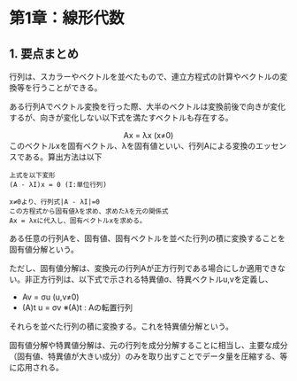 # 第1章：線形代数

## 1. 要点まとめ

行列は、スカラーやベクトルを並べたもので、連立方程式の計算やベクトルの変換等を行うことができる。

ある行列Aでベクトル変換を行った際、大半のベクトルは変換前後で向きが変化するが、向きが変化しない以下式を満たすベクトルも存在する。
<div style="text-align: center;">
Ax  = λx (x≠0)
</div>
このベクトルxを固有ベクトル、λを固有値といい、行列Aによる変換のエッセンスである。算出方法は以下

```
上式を以下変形
(A - λI)x = 0 (I:単位行列)

x≠0より、行列式|A - λI|=0
この方程式から固有値λを求め、求めたλを元の関係式
Ax = λxに代入し、固有ベクトルxを求める。
```

ある任意の行列Aを、固有値、固有ベクトルを並べた行列の積に変換することを固有値分解という。

ただし、固有値分解は、変換元の行列Aが正方行列である場合にしか適用できない。非正方行列は、以下式で示される特異値σ、特異ベクトルu,vを定義し、

* Av  = σu (u,v≠0)
* (A)t u  = σv  ※(A)t : Aの転置行列

それらを並べた行列の積に変換する。これを特異値分解という。

固有値分解や特異値分解は、元の行列を成分分解することに相当し、主要な成分（固有値、特異値が大きい成分）のみを取り出すことでデータ量を圧縮する、等に応用される。

 














